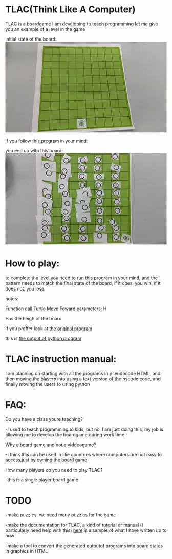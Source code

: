
# TLAC(Think Like A Computer) 

TLAC is a boardgame I am developing to teach programming
let me give you an example of a level in the game

initial state of the board:
![Initial state of board](https://github.com/amigojapan/ThinkLikeAComputer/blob/main/program7-start-state.jpg "Initial state of board")

if you follow [this program](https://amjp.psy-k.org/TLAC/problem7-programchartEN.html) in your mind:  

you end up with this board:
![Final state of board](https://github.com/amigojapan/ThinkLikeAComputer/blob/main/program7-end-state.jpg "Final state of board")

# How to play:

to complete the level you need to run this program in your mind, and the pattern needs to match the final state of the board, if it does, you win, if it does not, you lose

notes:

Function call Turtle Move Foward parameters: H

H is the heigh of the board

if you preffer look at [the original program](https://github.com/amigojapan/ThinkLikeAComputer/blob/main/problem7-program.py)


this is [the output of python program](https://github.com/amigojapan/ThinkLikeAComputer/blob/main/problem7-output.txt)



# TLAC instruction manual:
I am planning on starting with all the programs in pseudocode HTML, and then moving the players into using a text version of the pseudo code, and finally moving the users to using python

# FAQ:
Do you have a class youre teaching?

-I used to teach programming to kids, but no, I am just doing this, my job is allowing me to develop the boardgame during work time

Why a board game and not a viddeogame?

-I think this can be used in like countries where computers are not easy to access,just by owning the board game

How many players do you need to play TLAC?

-this is a single player board game

# TODO

-make puzzles, we need many puzzles for the game

-make the documentation for TLAC, a kind of tutorial or manual (I particularly need help with this) [here](https://amjp.psy-k.org/TLAC/8_basics_of_programming_TLAC.html) is a sample of what I have written up to now

-make a tool to convert the generated outputof programs into board states in graphics in HTML